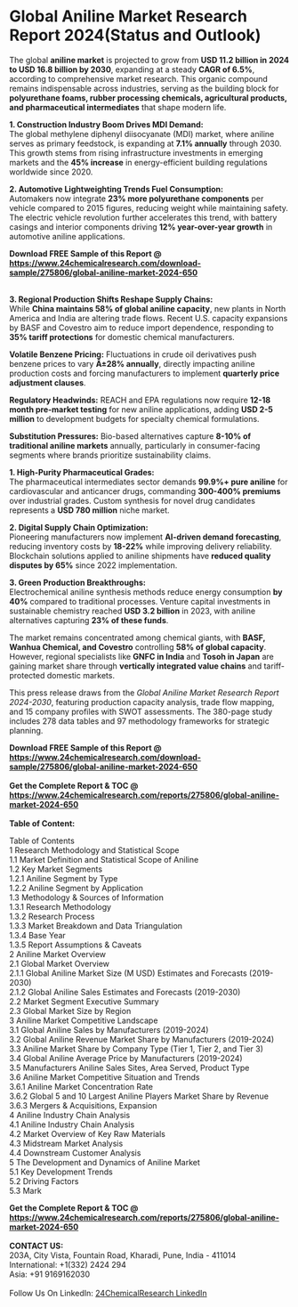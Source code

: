 <h1>Global Aniline Market Research Report 2024(Status and Outlook)</h1><p>The global <strong>aniline market</strong> is projected to grow from <strong>USD 11.2 billion in 2024 to USD 16.8 billion by 2030</strong>, expanding at a steady <strong>CAGR of 6.5%</strong>, according to comprehensive market research. This organic compound remains indispensable across industries, serving as the building block for <strong>polyurethane foams, rubber processing chemicals, agricultural products, and pharmaceutical intermediates</strong> that shape modern life.</p><p><strong>1. Construction Industry Boom Drives MDI Demand:</strong><br>
The global methylene diphenyl diisocyanate (MDI) market, where aniline serves as primary feedstock, is expanding at <strong>7.1% annually</strong> through 2030. This growth stems from rising infrastructure investments in emerging markets and the <strong>45% increase</strong> in energy-efficient building regulations worldwide since 2020.</p><p><strong>2. Automotive Lightweighting Trends Fuel Consumption:</strong><br>
Automakers now integrate <strong>23% more polyurethane components</strong> per vehicle compared to 2015 figures, reducing weight while maintaining safety. The electric vehicle revolution further accelerates this trend, with battery casings and interior components driving <strong>12% year-over-year growth</strong> in automotive aniline applications.</p><div><b>Download FREE Sample of this Report @ 
            <a href="https://www.24chemicalresearch.com/download-sample/275806/global-aniline-market-2024-650">
            https://www.24chemicalresearch.com/download-sample/275806/global-aniline-market-2024-650</a></b></div><br><p><strong>3. Regional Production Shifts Reshape Supply Chains:</strong><br>
While <strong>China maintains 58% of global aniline capacity</strong>, new plants in North America and India are altering trade flows. Recent U.S. capacity expansions by BASF and Covestro aim to reduce import dependence, responding to <strong>35% tariff protections</strong> for domestic chemical manufacturers.</p><p><strong>Volatile Benzene Pricing:</strong> Fluctuations in crude oil derivatives push benzene prices to vary <strong>Â±28% annually</strong>, directly impacting aniline production costs and forcing manufacturers to implement <strong>quarterly price adjustment clauses</strong>.</p><p><strong>Regulatory Headwinds:</strong> REACH and EPA regulations now require <strong>12-18 month pre-market testing</strong> for new aniline applications, adding <strong>USD 2-5 million</strong> to development budgets for specialty chemical formulations.</p><p><strong>Substitution Pressures:</strong> Bio-based alternatives capture <strong>8-10% of traditional aniline markets</strong> annually, particularly in consumer-facing segments where brands prioritize sustainability claims.</p><p><strong>1. High-Purity Pharmaceutical Grades:</strong><br>
The pharmaceutical intermediates sector demands <strong>99.9%+ pure aniline</strong> for cardiovascular and anticancer drugs, commanding <strong>300-400% premiums</strong> over industrial grades. Custom synthesis for novel drug candidates represents a <strong>USD 780 million</strong> niche market.</p><p><strong>2. Digital Supply Chain Optimization:</strong><br>
Pioneering manufacturers now implement <strong>AI-driven demand forecasting</strong>, reducing inventory costs by <strong>18-22%</strong> while improving delivery reliability. Blockchain solutions applied to aniline shipments have <strong>reduced quality disputes by 65%</strong> since 2022 implementation.</p><p><strong>3. Green Production Breakthroughs:</strong><br>
Electrochemical aniline synthesis methods reduce energy consumption <strong>by 40%</strong> compared to traditional processes. Venture capital investments in sustainable chemistry reached <strong>USD 3.2 billion</strong> in 2023, with aniline alternatives capturing <strong>23% of these funds</strong>.</p><p>The market remains concentrated among chemical giants, with <strong>BASF, Wanhua Chemical, and Covestro</strong> controlling <strong>58% of global capacity</strong>. However, regional specialists like <strong>GNFC in India</strong> and <strong>Tosoh in Japan</strong> are gaining market share through <strong>vertically integrated value chains</strong> and tariff-protected domestic markets.</p><p>This press release draws from the <em>Global Aniline Market Research Report 2024-2030</em>, featuring production capacity analysis, trade flow mapping, and 15 company profiles with SWOT assessments. The 380-page study includes 278 data tables and 97 methodology frameworks for strategic planning.</p><div><b>Download FREE Sample of this Report @ 
            <a href="https://www.24chemicalresearch.com/download-sample/275806/global-aniline-market-2024-650">
            https://www.24chemicalresearch.com/download-sample/275806/global-aniline-market-2024-650</a></b></div><br><div><b>Get the Complete Report & TOC @ 
            <a href="https://www.24chemicalresearch.com/reports/275806/global-aniline-market-2024-650">
            https://www.24chemicalresearch.com/reports/275806/global-aniline-market-2024-650</a></b></div><br>
            <b>Table of Content:</b><p>Table of Contents<br />
1 Research Methodology and Statistical Scope<br />
1.1 Market Definition and Statistical Scope of Aniline<br />
1.2 Key Market Segments<br />
1.2.1 Aniline Segment by Type<br />
1.2.2 Aniline Segment by Application<br />
1.3 Methodology & Sources of Information<br />
1.3.1 Research Methodology<br />
1.3.2 Research Process<br />
1.3.3 Market Breakdown and Data Triangulation<br />
1.3.4 Base Year<br />
1.3.5 Report Assumptions & Caveats<br />
2 Aniline Market Overview<br />
2.1 Global Market Overview<br />
2.1.1 Global Aniline Market Size (M USD) Estimates and Forecasts (2019-2030)<br />
2.1.2 Global Aniline Sales Estimates and Forecasts (2019-2030)<br />
2.2 Market Segment Executive Summary<br />
2.3 Global Market Size by Region<br />
3 Aniline Market Competitive Landscape<br />
3.1 Global Aniline Sales by Manufacturers (2019-2024)<br />
3.2 Global Aniline Revenue Market Share by Manufacturers (2019-2024)<br />
3.3 Aniline Market Share by Company Type (Tier 1, Tier 2, and Tier 3)<br />
3.4 Global Aniline Average Price by Manufacturers (2019-2024)<br />
3.5 Manufacturers Aniline Sales Sites, Area Served, Product Type<br />
3.6 Aniline Market Competitive Situation and Trends<br />
3.6.1 Aniline Market Concentration Rate<br />
3.6.2 Global 5 and 10 Largest Aniline Players Market Share by Revenue<br />
3.6.3 Mergers & Acquisitions, Expansion<br />
4 Aniline Industry Chain Analysis<br />
4.1 Aniline Industry Chain Analysis<br />
4.2 Market Overview of Key Raw Materials<br />
4.3 Midstream Market Analysis<br />
4.4 Downstream Customer Analysis<br />
5 The Development and Dynamics of Aniline Market <br />
5.1 Key Development Trends<br />
5.2 Driving Factors<br />
5.3 Mark</p><div><b>Get the Complete Report & TOC @ 
            <a href="https://www.24chemicalresearch.com/reports/275806/global-aniline-market-2024-650">
            https://www.24chemicalresearch.com/reports/275806/global-aniline-market-2024-650</a></b></div><br><b>CONTACT US:</b><br>
            203A, City Vista, Fountain Road, Kharadi, Pune, India - 411014<br>
            International: +1(332) 2424 294<br>
            Asia: +91 9169162030 <br><br>
            Follow Us On LinkedIn: <a href="https://www.linkedin.com/company/24chemicalresearch/">24ChemicalResearch LinkedIn</a>